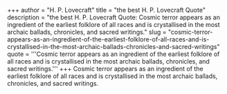 +++
author = "H. P. Lovecraft"
title = "the best H. P. Lovecraft Quote"
description = "the best H. P. Lovecraft Quote: Cosmic terror appears as an ingredient of the earliest folklore of all races and is crystallised in the most archaic ballads, chronicles, and sacred writings."
slug = "cosmic-terror-appears-as-an-ingredient-of-the-earliest-folklore-of-all-races-and-is-crystallised-in-the-most-archaic-ballads-chronicles-and-sacred-writings"
quote = '''Cosmic terror appears as an ingredient of the earliest folklore of all races and is crystallised in the most archaic ballads, chronicles, and sacred writings.'''
+++
Cosmic terror appears as an ingredient of the earliest folklore of all races and is crystallised in the most archaic ballads, chronicles, and sacred writings.
